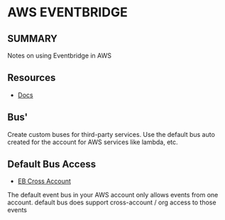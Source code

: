 # AWS EVENTBRIDGE

## SUMMARY
Notes on using Eventbridge in AWS


## Resources
- [Docs](https://docs.aws.amazon.com/eventbridge/latest/userguide/eb-event-bus.html)

## Bus'
Create custom buses for third-party services. Use the default bus auto created for the account
for AWS services like lambda, etc.

## Default Bus Access
- [EB Cross Account](https://docs.aws.amazon.com/eventbridge/latest/userguide/eb-cross-account.html)

The default event bus in your AWS account only allows events from one account. 
default bus does support cross-account / org access to those events
